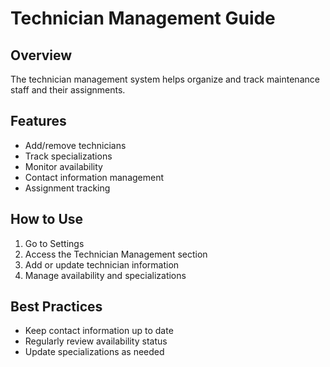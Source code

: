 # Technician Management Guide

## Overview
The technician management system helps organize and track maintenance staff and their assignments.

## Features
- Add/remove technicians
- Track specializations
- Monitor availability
- Contact information management
- Assignment tracking

## How to Use
1. Go to Settings
2. Access the Technician Management section
3. Add or update technician information
4. Manage availability and specializations

## Best Practices
- Keep contact information up to date
- Regularly review availability status
- Update specializations as needed